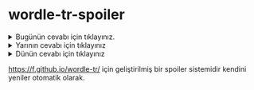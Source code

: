 # wordle-tr-spoiler

<details>
  <summary>Bugünün cevabı için tıklayınız.</summary>
  <br>
    <b> başta </b>
</details>

<details>
  <summary>Yarının cevabı için tıklayınız</summary>
  <br>
   <b> vizör </b>
</details>

<details>
  <summary>Dünün cevabı için tıklayınız </summary>
  <br>
  <b> rüsum </b>
</details>

https://f.github.io/wordle-tr/ için geliştirilmiş bir spoiler sistemidir kendini yeniler otomatik olarak.

